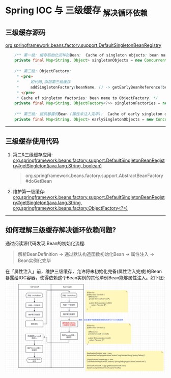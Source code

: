 # Spring IOC 与 三级缓存 <sub>解决循环依赖</sub>
## 三级缓存源码
[org.springframework.beans.factory.support.DefaultSingletonBeanRegistry](../../../000.Spring-FrameWork/005.Spring-Framework-6.1.14-GA/spring-beans/src/main/java/org/springframework/beans/factory/support/DefaultSingletonBeanRegistry.java)
```java
	/** 第一级: 缓存初始化完毕的Bean:  Cache of singleton objects: bean name to bean instance. */
	private final Map<String, Object> singletonObjects = new ConcurrentHashMap<>(256);

	/** 第三级: ObjectFactory: 
	 * <pre>
	 *     如代码,添加第三级缓存
	 *     addSingletonFactory(beanName, () -> getEarlyBeanReference(beanName, mbd, bean));
	 * </pre>
	 * Cache of singleton factories: bean name to ObjectFactory. */
	private final Map<String, ObjectFactory<?>> singletonFactories = new HashMap<>(16);

	/** 第三级: 提前暴露的Bean (属性未注入完毕):  Cache of early singleton objects: bean name to bean instance. */
	private final Map<String, Object> earlySingletonObjects = new ConcurrentHashMap<>(16);
```
---

## 三级缓存使用代码
1. 第二&三级缓存应用: [org.springframework.beans.factory.support.DefaultSingletonBeanRegistry#getSingleton(java.lang.String, boolean)](../../../000.Spring-FrameWork/005.Spring-Framework-6.1.14-GA/spring-beans/src/main/java/org/springframework/beans/factory/support/DefaultSingletonBeanRegistry.java)
    > org.springframework.beans.factory.support.AbstractBeanFactory#doGetBean

2. 维护第一级缓存: [org.springframework.beans.factory.support.DefaultSingletonBeanRegistry#getSingleton(java.lang.String, org.springframework.beans.factory.ObjectFactory<?>)](../../../000.Spring-FrameWork/005.Spring-Framework-6.1.14-GA/spring-beans/src/main/java/org/springframework/beans/factory/support/DefaultSingletonBeanRegistry.java)
---

## 如何理解三级缓存解决循环依赖问题?
通过阅读源代码发现,Bean的初始化流程:
> 解析BeanDefinition -> 通过默认构造函数初始化Bean -> 属性注入 -> Bean实例化完毕

在「属性注入」前，维护三级缓存，允许将未初始化完备(属性注入完成)的Bean暴露给IOC容器，使得依赖这个Bean实例的其他单例Bean能够属性注入。如下图:
![三级缓存解决循环依赖](../../003.IMGS/sanji_huancun_jiejue_xunhuanyilai.png)
